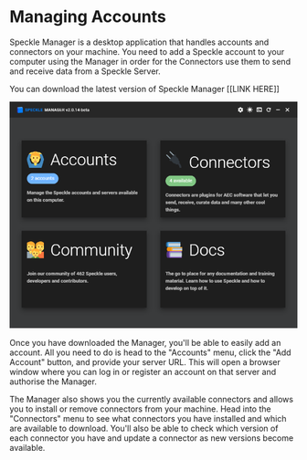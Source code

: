 # Managing Accounts

Speckle Manager is a desktop application that handles accounts and connectors on your machine. You need to add a Speckle account to your computer using the Manager in order for the Connectors use them to send and receive data from a Speckle Server.

You can download the latest version of Speckle Manager [[LINK HERE]]

![screenshot of the manager](../.vuepress/public/assets/manager.png)

Once you have downloaded the Manager, you'll be able to easily add an account. All you need to do is head to the "Accounts" menu, click the "Add Account" button, and provide your server URL. This will open a browser window where you can log in or register an account on that server and authorise the Manager.

The Manager also shows you the currently available connectors and allows you to install or remove connectors from your machine. Head into the "Connectors" menu to see what connectors you have installed and which are available to download. You'll also be able to check which version of each connector you have and update a connector as new versions become available.